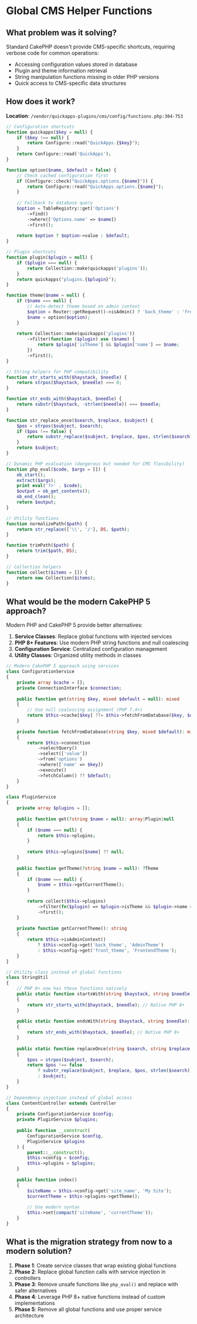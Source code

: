 # Global CMS Helper Functions

## What problem was it solving?

Standard CakePHP doesn't provide CMS-specific shortcuts, requiring verbose code for common operations:
- Accessing configuration values stored in database
- Plugin and theme information retrieval
- String manipulation functions missing in older PHP versions
- Quick access to CMS-specific data structures

## How does it work?

**Location**: `/vendor/quickapps-plugins/cms/config/functions.php:304-753`

```php
// Configuration shortcuts
function quickapps($key = null) {
    if ($key !== null) {
        return Configure::read("QuickApps.{$key}");
    }
    return Configure::read('QuickApps');
}

function option($name, $default = false) {
    // Check cached configuration first
    if (Configure::check("QuickApps.options.{$name}")) {
        return Configure::read("QuickApps.options.{$name}");
    }
    
    // Fallback to database query
    $option = TableRegistry::get('Options')
        ->find()
        ->where(['Options.name' => $name])
        ->first();
        
    return $option ? $option->value : $default;
}

// Plugin shortcuts
function plugin($plugin = null) {
    if ($plugin === null) {
        return Collection::make(quickapps('plugins'));
    }
    return quickapps("plugins.{$plugin}");
}

function theme($name = null) {
    if ($name === null) {
        // Auto-detect theme based on admin context
        $option = Router::getRequest()->isAdmin() ? 'back_theme' : 'front_theme';
        $name = option($option);
    }
    
    return Collection::make(quickapps('plugins'))
        ->filter(function ($plugin) use ($name) {
            return $plugin['isTheme'] && $plugin['name'] == $name;
        })
        ->first();
}

// String helpers for PHP compatibility
function str_starts_with($haystack, $needle) {
    return strpos($haystack, $needle) === 0;
}

function str_ends_with($haystack, $needle) {
    return substr($haystack, -strlen($needle)) === $needle;
}

function str_replace_once($search, $replace, $subject) {
    $pos = strpos($subject, $search);
    if ($pos !== false) {
        return substr_replace($subject, $replace, $pos, strlen($search));
    }
    return $subject;
}

// Dynamic PHP evaluation (dangerous but needed for CMS flexibility)
function php_eval($code, $args = []) {
    ob_start();
    extract($args);
    print eval('?>' . $code);
    $output = ob_get_contents();
    ob_end_clean();
    return $output;
}

// Utility functions
function normalizePath($path) {
    return str_replace(['\\', '/'], DS, $path);
}

function trimPath($path) {
    return trim($path, DS);
}

// Collection helpers
function collect($items = []) {
    return new Collection($items);
}
```

## What would be the modern CakePHP 5 approach?

Modern PHP and CakePHP 5 provide better alternatives:

1. **Service Classes**: Replace global functions with injected services
2. **PHP 8+ Features**: Use modern PHP string functions and null coalescing
3. **Configuration Service**: Centralized configuration management
4. **Utility Classes**: Organized utility methods in classes

```php
// Modern CakePHP 5 approach using services
class ConfigurationService
{
    private array $cache = [];
    private ConnectionInterface $connection;
    
    public function get(string $key, mixed $default = null): mixed
    {
        // Use null coalescing assignment (PHP 7.4+)
        return $this->cache[$key] ??= $this->fetchFromDatabase($key, $default);
    }
    
    private function fetchFromDatabase(string $key, mixed $default): mixed
    {
        return $this->connection
            ->selectQuery()
            ->select(['value'])
            ->from('options')
            ->where(['name' => $key])
            ->execute()
            ->fetchColumn() ?? $default;
    }
}

class PluginService
{
    private array $plugins = [];
    
    public function get(?string $name = null): array|Plugin|null
    {
        if ($name === null) {
            return $this->plugins;
        }
        
        return $this->plugins[$name] ?? null;
    }
    
    public function getTheme(?string $name = null): ?Theme
    {
        if ($name === null) {
            $name = $this->getCurrentTheme();
        }
        
        return collect($this->plugins)
            ->filter(fn($plugin) => $plugin->isTheme && $plugin->name === $name)
            ->first();
    }
    
    private function getCurrentTheme(): string
    {
        return $this->isAdminContext() 
            ? $this->config->get('back_theme', 'AdminTheme')
            : $this->config->get('front_theme', 'FrontendTheme');
    }
}

// Utility class instead of global functions
class StringUtil
{
    // PHP 8+ now has these functions natively
    public static function startsWith(string $haystack, string $needle): bool
    {
        return str_starts_with($haystack, $needle); // Native PHP 8+
    }
    
    public static function endsWith(string $haystack, string $needle): bool
    {
        return str_ends_with($haystack, $needle); // Native PHP 8+
    }
    
    public static function replaceOnce(string $search, string $replace, string $subject): string
    {
        $pos = strpos($subject, $search);
        return $pos !== false 
            ? substr_replace($subject, $replace, $pos, strlen($search))
            : $subject;
    }
}

// Dependency injection instead of global access
class ContentController extends Controller
{
    private ConfigurationService $config;
    private PluginService $plugins;
    
    public function __construct(
        ConfigurationService $config,
        PluginService $plugins
    ) {
        parent::__construct();
        $this->config = $config;
        $this->plugins = $plugins;
    }
    
    public function index()
    {
        $siteName = $this->config->get('site_name', 'My Site');
        $currentTheme = $this->plugins->getTheme();
        
        // Use modern syntax
        $this->set(compact('siteName', 'currentTheme'));
    }
}
```

## What is the migration strategy from now to a modern solution?

1. **Phase 1**: Create service classes that wrap existing global functions
2. **Phase 2**: Replace global function calls with service injection in controllers
3. **Phase 3**: Remove unsafe functions like `php_eval()` and replace with safer alternatives
4. **Phase 4**: Leverage PHP 8+ native functions instead of custom implementations  
5. **Phase 5**: Remove all global functions and use proper service architecture